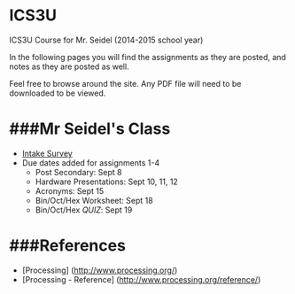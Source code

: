 ICS3U
=====

ICS3U Course for Mr. Seidel (2014-2015 school year)

In the following pages you will find the assignments as they are posted, and notes as they are posted as well.

Feel free to browse around the site.  Any PDF file will need to be downloaded to be viewed.

###Mr Seidel's Class
=================
* [Intake Survey](https://docs.google.com/forms/d/1L3RliOHHLfAlCdnqRfsVPs3v2EgrA9q4NAeOPllJC5A/viewform)
* Due dates added for assignments 1-4
  * Post Secondary: Sept 8
  * Hardware Presentations: Sept 10, 11, 12
  * Acronyms: Sept 15
  * Bin/Oct/Hex Worksheet: Sept 18
  * Bin/Oct/Hex _QUIZ_: Sept 19

###References
=============
* [Processing] (http://www.processing.org/)
* [Processing - Reference] (http://www.processing.org/reference/)
